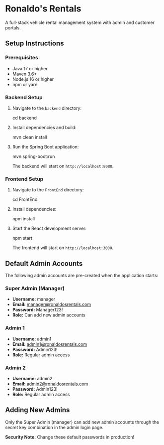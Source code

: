 # Ronaldo's Rentals

A full-stack vehicle rental management system with admin and customer portals.

## Setup Instructions

### Prerequisites
- Java 17 or higher
- Maven 3.6+
- Node.js 16 or higher
- npm or yarn

### Backend Setup
1. Navigate to the `backend` directory:
   
   cd backend
   
2. Install dependencies and build:
   
   mvn clean install
   
3. Run the Spring Boot application:
   
   mvn spring-boot:run
   
   The backend will start on `http://localhost:8080`.

### Frontend Setup
1. Navigate to the `FrontEnd` directory:
   
   cd FrontEnd
   
2. Install dependencies:
   
   npm install
   
3. Start the React development server:
   
   npm start
   
   The frontend will start on `http://localhost:3000`.

## Default Admin Accounts

The following admin accounts are pre-created when the application starts:

### Super Admin (Manager)
- **Username:** manager
- **Email:** manager@ronaldosrentals.com
- **Password:** Manager123!
- **Role:** Can add new admin accounts

### Admin 1
- **Username:** admin1
- **Email:** admin1@ronaldosrentals.com
- **Password:** Admin123!
- **Role:** Regular admin access

### Admin 2
- **Username:** admin2
- **Email:** admin2@ronaldosrentals.com
- **Password:** Admin123!
- **Role:** Regular admin access

## Adding New Admins

Only the Super Admin (manager) can add new admin accounts through the secret key combination in the admin login page.

**Security Note:** Change these default passwords in production!

